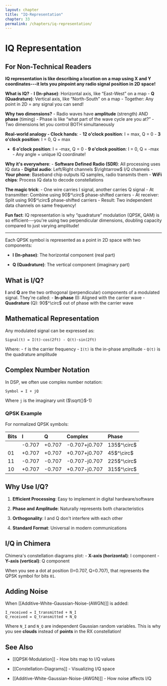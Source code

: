```yaml
---
layout: chapter
title: "IQ-Representation"
chapter: 33
permalink: /chapters/iq-representation/
---
```


# IQ Representation

##  For Non-Technical Readers

**IQ representation is like describing a location on a map using X
and Y coordinates---it lets you pinpoint any radio signal position
in 2D space!**

**What is IQ?** - **I (In-phase)**: Horizontal axis, like
“East-West” on a map - **Q (Quadrature)**: Vertical axis, like
“North-South” on a map - Together: Any point in 2D = any signal you
can send!

**Why two dimensions?** - Radio waves have **amplitude**
(strength) AND **phase** (timing) - Phase is like “what part of
the wave cycle are you at?” - Two dimensions let you control BOTH
simultaneously

**Real-world analogy - Clock hands**: - **12
o'clock position**: I = max, Q = 0 - **3
o'clock position**: I = 0, Q = max  
- **6 o'clock position**: I = -max, Q = 0 -
**9 o'clock position**: I = 0, Q = -max - Any angle
= unique IQ coordinate!

**Why it's everywhere**: - **Software Defined
Radio (SDR)**: All processing uses IQ data - **Digital audio**:
Left/Right channels \$\rightarrow\$ I/Q channels -
**Your phone**: Baseband chip outputs IQ samples, radio transmits
them - **WiFi chips**: Process IQ data to decode constellations

**The magic trick**: - One wire carries I signal, another carries Q
signal - At transmitter: Combine using 90\$^\circ\$
phase-shifted carriers - At receiver: Split using
90\$^\circ\$ phase-shifted carriers - Result: Two
independent data channels on same frequency!

**Fun fact**: IQ representation is why “quadrature” modulation
(QPSK, QAM) is so efficient---you're using two
perpendicular dimensions, doubling capacity compared to just varying
amplitude!

<div class="center">

------------------------------------------------------------------------

</div>

Each QPSK symbol is represented as a point in 2D space with two
components:

- **I (In-phase)**: The horizontal component (real part)

- **Q (Quadrature)**: The vertical component (imaginary part)

## What is I/Q?

**I** and **Q** are the two orthogonal (perpendicular)
components of a modulated signal. They're called: -
**In-phase** (I): Aligned with the carrier wave -
**Quadrature** (Q): 90\$^\circ\$ out of phase with
the carrier wave

## Mathematical Representation

Any modulated signal can be expressed as:

    Signal(t) = I(t)·cos(2ft) - Q(t)·sin(2ft)

Where: - `f` is the carrier frequency - `I(t)` is the
in-phase amplitude - `Q(t)` is the quadrature amplitude

## Complex Number Notation

In DSP, we often use complex number notation:

    Symbol = I + jQ

Where `j` is the imaginary unit (\$\sqrt{}\$-1)

### QPSK Example

For normalized QPSK symbols:

| Bits | I      | Q      | Complex       | Phase         |
|:-----|:-------|:-------|:--------------|:--------------|
|      | -0.707 | +0.707 | -0.707+j0.707 | 135\$^\circ\$ |
| 01   | +0.707 | +0.707 | +0.707+j0.707 | 45\$^\circ\$  |
| 11   | -0.707 | -0.707 | -0.707-j0.707 | 225\$^\circ\$ |
| 10   | +0.707 | -0.707 | +0.707-j0.707 | 315\$^\circ\$ |

## Why Use I/Q?

1.  **Efficient Processing**: Easy to implement in digital
    hardware/software

2.  **Phase and Amplitude**: Naturally represents both
    characteristics

3.  **Orthogonality**: I and Q don't interfere with
    each other

4.  **Standard Format**: Universal in modern communications

## I/Q in Chimera

Chimera's constellation diagrams plot: - **X-axis
(horizontal)**: I component - **Y-axis (vertical)**: Q component

When you see a dot at position (I=0.707, Q=0.707), that represents the
QPSK symbol for bits `01`.

## Adding Noise

When \[\[Additive-White-Gaussian-Noise-(AWGN)\]\] is added:

    I_received = I_transmitted + N_I
    Q_received = Q_transmitted + N_Q

Where `N_I` and `N_Q` are independent Gaussian random
variables. This is why you see **clouds** instead of
**points** in the RX constellation!

## See Also

- \[\[QPSK-Modulation\]\] - How bits map to I/Q values

- \[\[Constellation-Diagrams\]\] - Visualizing I/Q space

- \[\[Additive-White-Gaussian-Noise-(AWGN)\]\] - How noise affects
  I/Q
